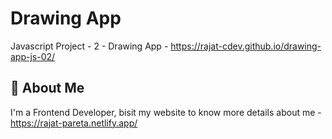 
# Drawing App

Javascript Project - 2 - Drawing App - https://rajat-cdev.github.io/drawing-app-js-02/




## 🚀 About Me
I'm a Frontend Developer, bisit my website to know more details about me - https://rajat-pareta.netlify.app/



